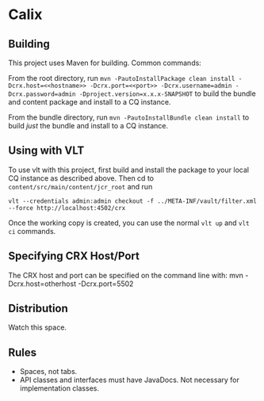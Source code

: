 # Calix

## Building

This project uses Maven for building. Common commands:

From the root directory, run ``mvn -PautoInstallPackage clean install -Dcrx.host=<<hostname>> -Dcrx.port=<<port>> -Dcrx.username=admin -Dcrx.password=admin -Dproject.version=x.x.x-SNAPSHOT`` to build the bundle and content package and install to a CQ instance.

From the bundle directory, run ``mvn -PautoInstallBundle clean install`` to build *just* the bundle and install to a CQ instance.

## Using with VLT

To use vlt with this project, first build and install the package to your local CQ instance as described above. Then cd to `content/src/main/content/jcr_root` and run

    vlt --credentials admin:admin checkout -f ../META-INF/vault/filter.xml --force http://localhost:4502/crx

Once the working copy is created, you can use the normal ``vlt up`` and ``vlt ci`` commands.

## Specifying CRX Host/Port

The CRX host and port can be specified on the command line with:
mvn -Dcrx.host=otherhost -Dcrx.port=5502 <goals>

## Distribution

Watch this space.

## Rules

* Spaces, not tabs.
* API classes and interfaces must have JavaDocs. Not necessary for implementation classes.
